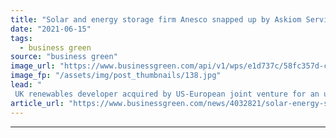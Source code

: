 ```yaml
---
title: "Solar and energy storage firm Anesco snapped up by Askiom Services Group"
date: "2021-06-15"
tags: 
  - business green
source: "business green"
image_url: "https://www.businessgreen.com/api/v1/wps/e1d737c/58fc357d-cd91-4591-b7e7-98215ad53ad0/10/Clay-Hill-full-site-185x114.jpg"
image_fp: "/assets/img/post_thumbnails/138.jpg"
lead: "
 UK renewables developer acquired by US-European joint venture for an undisclosed sum in bid to accelerate further growth for the firm ..."
article_url: "https://www.businessgreen.com/news/4032821/solar-energy-storage-firm-anesco-snapped-askiom-services-group"
---
```


---
